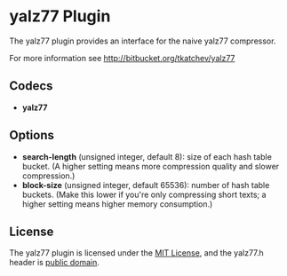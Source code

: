 # yalz77 Plugin #

The yalz77 plugin provides an interface for the naive yalz77 compressor.

For more information see http://bitbucket.org/tkatchev/yalz77

## Codecs ##

- **yalz77** 

## Options ##

- **search-length** (unsigned integer, default 8): size of each hash table bucket.
  (A higher setting means more compression quality and slower compression.)
- **block-size** (unsigned integer, default 65536): number of hash table buckets.
  (Make this lower if you're only compressing short texts; a higher setting means
  higher memory consumption.)

## License ##

The yalz77 plugin is licensed under the [MIT
License](http://opensource.org/licenses/MIT), and the yalz77.h header is [public domain](http://unlicense.org).
